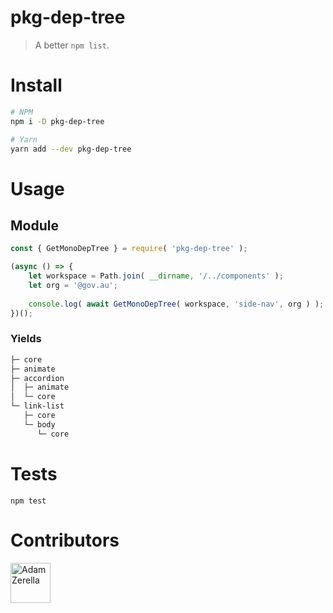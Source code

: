 # pkg-dep-tree
> A better `npm list`.

# Install
```bash
# NPM
npm i -D pkg-dep-tree

# Yarn
yarn add --dev pkg-dep-tree
```

# Usage
## Module
```javascript
const { GetMonoDepTree } = require( 'pkg-dep-tree' );

(async () => {
    let workspace = Path.join( __dirname, '/../components' );
    let org = '@gov.au';
    
    console.log( await GetMonoDepTree( workspace, 'side-nav', org ) );
})();
```

### Yields
```bash
├─ core
├─ animate
├─ accordion
│  ├─ animate
│  └─ core
└─ link-list
   ├─ core
   └─ body
      └─ core
```

# Tests
```node
npm test
```

# Contributors
<div style="display:inline;">
  <a href="https://github.com/adamzerella"><img width="64" height="64" src="https://avatars0.githubusercontent.com/u/1501560?s=460&v=4" alt="Adam Zerella"/></a>
</div>
